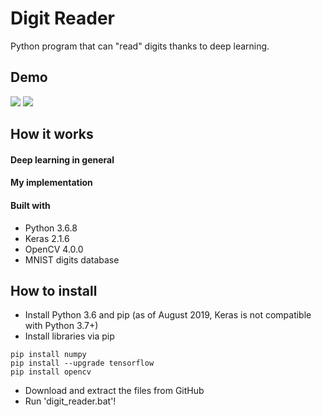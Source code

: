 # Digit Reader
Python program that can "read" digits thanks to deep learning.

## Demo
<img src=https://media.giphy.com/media/mCJT4PppHliU6ZZ2Be/giphy.gif>
<img src=https://media.giphy.com/media/kydGUeVcJW7aqT8sJC/giphy.gif>

## How it works
#### Deep learning in general

#### My implementation

#### Built with
- Python 3.6.8
- Keras 2.1.6
- OpenCV 4.0.0
- MNIST digits database

## How to install
- Install Python 3.6 and pip (as of August 2019, Keras is not compatible with Python 3.7+)
- Install libraries via pip
```
pip install numpy
pip install --upgrade tensorflow
pip install opencv
```
- Download and extract the files from GitHub
- Run 'digit_reader.bat'!
